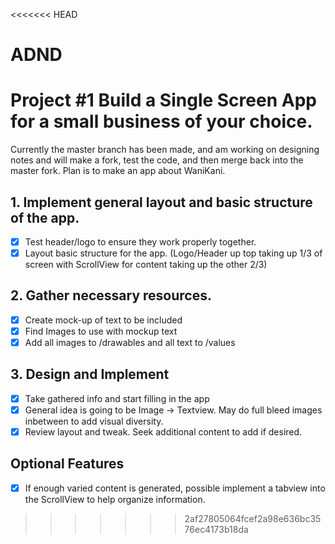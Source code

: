 <<<<<<< HEAD
# ADND
Project #1  Build a Single Screen App for a small business of your choice.
=======
Currently the master branch has been made, and am working on designing notes and will make a fork, test the code, and then merge back into the master fork.  Plan is to make an app about WaniKani.
## 1. Implement general layout and basic structure of the app.
  - [x] Test header/logo to ensure they work properly together.
  - [x] Layout basic structure for the app. (Logo/Header up top taking up 1/3 of screen with ScrollView for content taking up the other 2/3)
## 2. Gather necessary resources.
- [x] Create mock-up of text to be included
- [x] Find Images to use with mockup text
- [x] Add all images to /drawables and all text to /values
## 3. Design and Implement
- [x] Take gathered info and start filling in the app
- [x] General idea is going to be Image -> Textview.  May do full bleed images inbetween to add visual diversity.
- [x] Review layout and tweak.  Seek additional content to add if desired.
## Optional Features
- [x] If enough varied content is generated, possible implement a tabview into the ScrollView to help organize information.
>>>>>>> 2af27805064fcef2a98e636bc3576ec4173b18da
